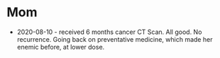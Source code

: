 # Mom

- 2020-08-10 - received 6 months cancer CT Scan. All good. No recurrence. Going back on preventative medicine, which made her enemic before, at lower dose.
